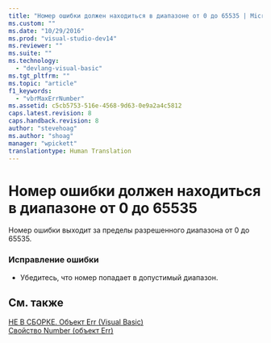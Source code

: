 ```yaml
---
title: "Номер ошибки должен находиться в диапазоне от 0 до 65535 | Microsoft Docs"
ms.custom: ""
ms.date: "10/29/2016"
ms.prod: "visual-studio-dev14"
ms.reviewer: ""
ms.suite: ""
ms.technology: 
  - "devlang-visual-basic"
ms.tgt_pltfrm: ""
ms.topic: "article"
f1_keywords: 
  - "vbrMaxErrNumber"
ms.assetid: c5cb5753-516e-4568-9d63-0e9a2a4c5812
caps.latest.revision: 8
caps.handback.revision: 8
author: "stevehoag"
ms.author: "shoag"
manager: "wpickett"
translationtype: Human Translation
---
```

# Номер ошибки должен находиться в диапазоне от 0 до 65535
Номер ошибки выходит за пределы разрешенного диапазона от 0 до 65535.  
  
### Исправление ошибки  
  
-   Убедитесь, что номер попадает в допустимый диапазон.  
  
## См. также  
 [НЕ В СБОРКЕ. Объект Err \(Visual Basic\)](http://msdn.microsoft.com/ru-ru/d6f42bdc-4f5f-4a5f-a9db-f5b530be8f1c)   
 [Свойство Number \(объект Err\)](http://msdn.microsoft.com/ru-ru/3b1991c4-b349-4ed0-a6ad-b5e2003c9028)